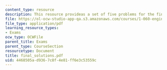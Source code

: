 ```yaml
---
content_type: resource
description: This resource provideas a set of five problems for the final examination.
file: https://ol-ocw-studio-app-qa.s3.amazonaws.com/courses/1-060-engineering-mechanics-ii-spring-2006/4468505ad9367c8f4e81ff6e3c53559c_final_solutions.pdf
file_type: application/pdf
learning_resource_types:
- Exams
ocw_type: OCWFile
parent_title: Exams
parent_type: CourseSection
resourcetype: Document
title: final_solutions.pdf
uid: 4468505a-d936-7c8f-4e81-ff6e3c53559c
---
```

